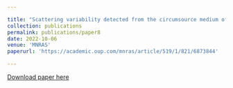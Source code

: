 ```yaml
---

title: "Scattering variability detected from the circumsource medium of FRB 20190520B"
collection: publications
permalink: publications/paper8
date: 2022-10-06
venue: 'MNRAS'
paperurl: 'https://academic.oup.com/mnras/article/519/1/821/6873844'

---
```


[Download paper here](https://arxiv.org/pdf/2210.01975.pdf)
